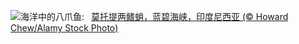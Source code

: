 ![](https://www.bing.com/th?id=OHR.MototiOctopus_ZH-CN5778894536_UHD.jpg&w=1000)海洋中的八爪鱼:&nbsp;&ensp;[莫托提两鳍蛸，蓝碧海峡，印度尼西亚 (© Howard Chew/Alamy Stock Photo)](https://www.bing.com/th?id=OHR.MototiOctopus_ZH-CN5778894536_UHD.jpg)
<br><br/>

